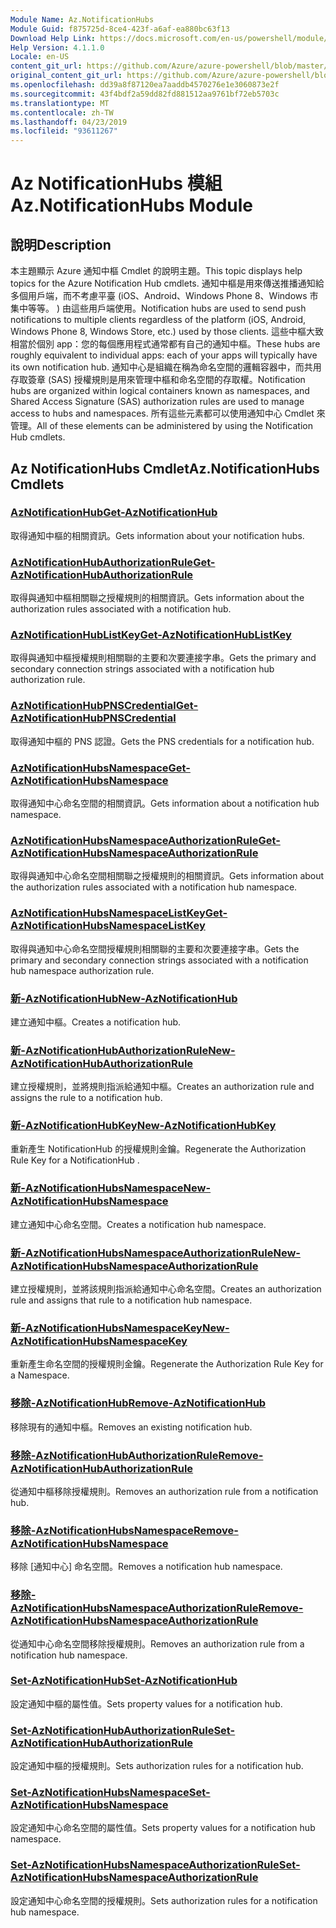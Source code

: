 ```yaml
---
Module Name: Az.NotificationHubs
Module Guid: f875725d-8ce4-423f-a6af-ea880bc63f13
Download Help Link: https://docs.microsoft.com/en-us/powershell/module/az.notificationhubs
Help Version: 4.1.1.0
Locale: en-US
content_git_url: https://github.com/Azure/azure-powershell/blob/master/src/NotificationHubs/NotificationHubs/help/Az.NotificationHubs.md
original_content_git_url: https://github.com/Azure/azure-powershell/blob/master/src/NotificationHubs/NotificationHubs/help/Az.NotificationHubs.md
ms.openlocfilehash: dd39a8f87120ea7aaddb4570276e1e3060873e2f
ms.sourcegitcommit: 43f4bdf2a59dd82fd881512aa9761bf72eb5703c
ms.translationtype: MT
ms.contentlocale: zh-TW
ms.lasthandoff: 04/23/2019
ms.locfileid: "93611267"
---
```

# <span data-ttu-id="99054-101">Az NotificationHubs 模組</span><span class="sxs-lookup"><span data-stu-id="99054-101">Az.NotificationHubs Module</span></span>
## <span data-ttu-id="99054-102">說明</span><span class="sxs-lookup"><span data-stu-id="99054-102">Description</span></span>
<span data-ttu-id="99054-103">本主題顯示 Azure 通知中樞 Cmdlet 的說明主題。</span><span class="sxs-lookup"><span data-stu-id="99054-103">This topic displays help topics for the Azure Notification Hub cmdlets.</span></span> <span data-ttu-id="99054-104">通知中樞是用來傳送推播通知給多個用戶端，而不考慮平臺 (iOS、Android、Windows Phone 8、Windows 市集中等等。 ) 由這些用戶端使用。</span><span class="sxs-lookup"><span data-stu-id="99054-104">Notification hubs are used to send push notifications to multiple clients regardless of the platform (iOS, Android, Windows Phone 8, Windows Store, etc.) used by those clients.</span></span> <span data-ttu-id="99054-105">這些中樞大致相當於個別 app：您的每個應用程式通常都有自己的通知中樞。</span><span class="sxs-lookup"><span data-stu-id="99054-105">These hubs are roughly equivalent to individual apps: each of your apps will typically have its own notification hub.</span></span> <span data-ttu-id="99054-106">通知中心是組織在稱為命名空間的邏輯容器中，而共用存取簽章 (SAS) 授權規則是用來管理中樞和命名空間的存取權。</span><span class="sxs-lookup"><span data-stu-id="99054-106">Notification hubs are organized within logical containers known as namespaces, and Shared Access Signature (SAS) authorization rules are used to manage access to hubs and namespaces.</span></span> <span data-ttu-id="99054-107">所有這些元素都可以使用通知中心 Cmdlet 來管理。</span><span class="sxs-lookup"><span data-stu-id="99054-107">All of these elements can be administered by using the Notification Hub cmdlets.</span></span>

## <span data-ttu-id="99054-108">Az NotificationHubs Cmdlet</span><span class="sxs-lookup"><span data-stu-id="99054-108">Az.NotificationHubs Cmdlets</span></span>
### [<span data-ttu-id="99054-109">AzNotificationHub</span><span class="sxs-lookup"><span data-stu-id="99054-109">Get-AzNotificationHub</span></span>](Get-AzNotificationHub.md)
<span data-ttu-id="99054-110">取得通知中樞的相關資訊。</span><span class="sxs-lookup"><span data-stu-id="99054-110">Gets information about your notification hubs.</span></span>

### [<span data-ttu-id="99054-111">AzNotificationHubAuthorizationRule</span><span class="sxs-lookup"><span data-stu-id="99054-111">Get-AzNotificationHubAuthorizationRule</span></span>](Get-AzNotificationHubAuthorizationRule.md)
<span data-ttu-id="99054-112">取得與通知中樞相關聯之授權規則的相關資訊。</span><span class="sxs-lookup"><span data-stu-id="99054-112">Gets information about the authorization rules associated with a notification hub.</span></span>

### [<span data-ttu-id="99054-113">AzNotificationHubListKey</span><span class="sxs-lookup"><span data-stu-id="99054-113">Get-AzNotificationHubListKey</span></span>](Get-AzNotificationHubListKey.md)
<span data-ttu-id="99054-114">取得與通知中樞授權規則相關聯的主要和次要連接字串。</span><span class="sxs-lookup"><span data-stu-id="99054-114">Gets the primary and secondary connection strings associated with a notification hub authorization rule.</span></span>

### [<span data-ttu-id="99054-115">AzNotificationHubPNSCredential</span><span class="sxs-lookup"><span data-stu-id="99054-115">Get-AzNotificationHubPNSCredential</span></span>](Get-AzNotificationHubPNSCredential.md)
<span data-ttu-id="99054-116">取得通知中樞的 PNS 認證。</span><span class="sxs-lookup"><span data-stu-id="99054-116">Gets the PNS credentials for a notification hub.</span></span>

### [<span data-ttu-id="99054-117">AzNotificationHubsNamespace</span><span class="sxs-lookup"><span data-stu-id="99054-117">Get-AzNotificationHubsNamespace</span></span>](Get-AzNotificationHubsNamespace.md)
<span data-ttu-id="99054-118">取得通知中心命名空間的相關資訊。</span><span class="sxs-lookup"><span data-stu-id="99054-118">Gets information about a notification hub namespace.</span></span>

### [<span data-ttu-id="99054-119">AzNotificationHubsNamespaceAuthorizationRule</span><span class="sxs-lookup"><span data-stu-id="99054-119">Get-AzNotificationHubsNamespaceAuthorizationRule</span></span>](Get-AzNotificationHubsNamespaceAuthorizationRule.md)
<span data-ttu-id="99054-120">取得與通知中心命名空間相關聯之授權規則的相關資訊。</span><span class="sxs-lookup"><span data-stu-id="99054-120">Gets information about the authorization rules associated with a notification hub namespace.</span></span>

### [<span data-ttu-id="99054-121">AzNotificationHubsNamespaceListKey</span><span class="sxs-lookup"><span data-stu-id="99054-121">Get-AzNotificationHubsNamespaceListKey</span></span>](Get-AzNotificationHubsNamespaceListKey.md)
<span data-ttu-id="99054-122">取得與通知中心命名空間授權規則相關聯的主要和次要連接字串。</span><span class="sxs-lookup"><span data-stu-id="99054-122">Gets the primary and secondary connection strings associated with a notification hub namespace authorization rule.</span></span>

### [<span data-ttu-id="99054-123">新-AzNotificationHub</span><span class="sxs-lookup"><span data-stu-id="99054-123">New-AzNotificationHub</span></span>](New-AzNotificationHub.md)
<span data-ttu-id="99054-124">建立通知中樞。</span><span class="sxs-lookup"><span data-stu-id="99054-124">Creates a notification hub.</span></span>

### [<span data-ttu-id="99054-125">新-AzNotificationHubAuthorizationRule</span><span class="sxs-lookup"><span data-stu-id="99054-125">New-AzNotificationHubAuthorizationRule</span></span>](New-AzNotificationHubAuthorizationRule.md)
<span data-ttu-id="99054-126">建立授權規則，並將規則指派給通知中樞。</span><span class="sxs-lookup"><span data-stu-id="99054-126">Creates an authorization rule and assigns the rule to a notification hub.</span></span>

### [<span data-ttu-id="99054-127">新-AzNotificationHubKey</span><span class="sxs-lookup"><span data-stu-id="99054-127">New-AzNotificationHubKey</span></span>](New-AzNotificationHubKey.md)
<span data-ttu-id="99054-128">重新產生 NotificationHub 的授權規則金鑰。</span><span class="sxs-lookup"><span data-stu-id="99054-128">Regenerate the Authorization Rule Key for a NotificationHub .</span></span>

### [<span data-ttu-id="99054-129">新-AzNotificationHubsNamespace</span><span class="sxs-lookup"><span data-stu-id="99054-129">New-AzNotificationHubsNamespace</span></span>](New-AzNotificationHubsNamespace.md)
<span data-ttu-id="99054-130">建立通知中心命名空間。</span><span class="sxs-lookup"><span data-stu-id="99054-130">Creates a notification hub namespace.</span></span>

### [<span data-ttu-id="99054-131">新-AzNotificationHubsNamespaceAuthorizationRule</span><span class="sxs-lookup"><span data-stu-id="99054-131">New-AzNotificationHubsNamespaceAuthorizationRule</span></span>](New-AzNotificationHubsNamespaceAuthorizationRule.md)
<span data-ttu-id="99054-132">建立授權規則，並將該規則指派給通知中心命名空間。</span><span class="sxs-lookup"><span data-stu-id="99054-132">Creates an authorization rule and assigns that rule to a notification hub namespace.</span></span>

### [<span data-ttu-id="99054-133">新-AzNotificationHubsNamespaceKey</span><span class="sxs-lookup"><span data-stu-id="99054-133">New-AzNotificationHubsNamespaceKey</span></span>](New-AzNotificationHubsNamespaceKey.md)
<span data-ttu-id="99054-134">重新產生命名空間的授權規則金鑰。</span><span class="sxs-lookup"><span data-stu-id="99054-134">Regenerate the Authorization Rule Key for a Namespace.</span></span>

### [<span data-ttu-id="99054-135">移除-AzNotificationHub</span><span class="sxs-lookup"><span data-stu-id="99054-135">Remove-AzNotificationHub</span></span>](Remove-AzNotificationHub.md)
<span data-ttu-id="99054-136">移除現有的通知中樞。</span><span class="sxs-lookup"><span data-stu-id="99054-136">Removes an existing notification hub.</span></span>

### [<span data-ttu-id="99054-137">移除-AzNotificationHubAuthorizationRule</span><span class="sxs-lookup"><span data-stu-id="99054-137">Remove-AzNotificationHubAuthorizationRule</span></span>](Remove-AzNotificationHubAuthorizationRule.md)
<span data-ttu-id="99054-138">從通知中樞移除授權規則。</span><span class="sxs-lookup"><span data-stu-id="99054-138">Removes an authorization rule from a notification hub.</span></span>

### [<span data-ttu-id="99054-139">移除-AzNotificationHubsNamespace</span><span class="sxs-lookup"><span data-stu-id="99054-139">Remove-AzNotificationHubsNamespace</span></span>](Remove-AzNotificationHubsNamespace.md)
<span data-ttu-id="99054-140">移除 [通知中心] 命名空間。</span><span class="sxs-lookup"><span data-stu-id="99054-140">Removes a notification hub namespace.</span></span>

### [<span data-ttu-id="99054-141">移除-AzNotificationHubsNamespaceAuthorizationRule</span><span class="sxs-lookup"><span data-stu-id="99054-141">Remove-AzNotificationHubsNamespaceAuthorizationRule</span></span>](Remove-AzNotificationHubsNamespaceAuthorizationRule.md)
<span data-ttu-id="99054-142">從通知中心命名空間移除授權規則。</span><span class="sxs-lookup"><span data-stu-id="99054-142">Removes an authorization rule from a notification hub namespace.</span></span>

### [<span data-ttu-id="99054-143">Set-AzNotificationHub</span><span class="sxs-lookup"><span data-stu-id="99054-143">Set-AzNotificationHub</span></span>](Set-AzNotificationHub.md)
<span data-ttu-id="99054-144">設定通知中樞的屬性值。</span><span class="sxs-lookup"><span data-stu-id="99054-144">Sets property values for a notification hub.</span></span>

### [<span data-ttu-id="99054-145">Set-AzNotificationHubAuthorizationRule</span><span class="sxs-lookup"><span data-stu-id="99054-145">Set-AzNotificationHubAuthorizationRule</span></span>](Set-AzNotificationHubAuthorizationRule.md)
<span data-ttu-id="99054-146">設定通知中樞的授權規則。</span><span class="sxs-lookup"><span data-stu-id="99054-146">Sets authorization rules for a notification hub.</span></span>

### [<span data-ttu-id="99054-147">Set-AzNotificationHubsNamespace</span><span class="sxs-lookup"><span data-stu-id="99054-147">Set-AzNotificationHubsNamespace</span></span>](Set-AzNotificationHubsNamespace.md)
<span data-ttu-id="99054-148">設定通知中心命名空間的屬性值。</span><span class="sxs-lookup"><span data-stu-id="99054-148">Sets property values for a notification hub namespace.</span></span>

### [<span data-ttu-id="99054-149">Set-AzNotificationHubsNamespaceAuthorizationRule</span><span class="sxs-lookup"><span data-stu-id="99054-149">Set-AzNotificationHubsNamespaceAuthorizationRule</span></span>](Set-AzNotificationHubsNamespaceAuthorizationRule.md)
<span data-ttu-id="99054-150">設定通知中心命名空間的授權規則。</span><span class="sxs-lookup"><span data-stu-id="99054-150">Sets authorization rules for a notification hub namespace.</span></span>

